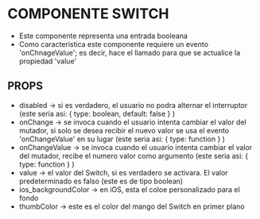 # COMPONENTE SWITCH
- Este componente representa una entrada booleana
- Como caracteristica este componente requiere un evento 'onChnageValue'; es decir, hace el llamado para que se actualice la propiedad 'value'

## PROPS
- disabled -> si es verdadero, el usuario no podra alternar el interruptor (este seria asi: { type: boolean, default: false } )
- onChange -> se invoca cuando el usuario intenta cambiar el valor del mutador, si solo se desea recibir el nuevo valor se usa el evento 'onChangeValue' en su lugar (este seria asi: { type: function } )
- onChangeValue -> se invoca cuando el usuario intenta cambiar el valor del mutador, recibe el numero valor como argumento (este seria asi: { type: function } )
- value -> el valor del Switch, si es verdadero se activara. El valor predeterminado es falso (este es de tipo boolean)
- ios_backgroundColor -> en iOS, esta el coloe personalizado para el fondo
- thumbColor -> este es el color del mango del Switch en primer plano
